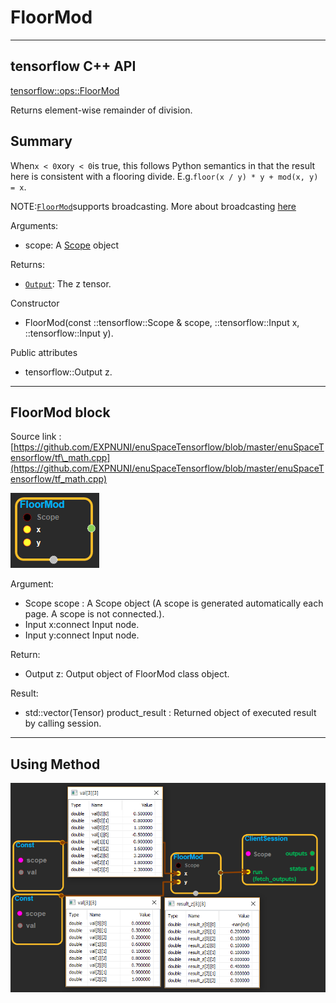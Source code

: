 # FloorMod

---

## tensorflow C++ API

[tensorflow::ops::FloorMod](https://www.tensorflow.org/api_docs/cc/class/tensorflow/ops/floor-mod)

Returns element-wise remainder of division.

## Summary

When`x < 0`xor`y < 0`is true, this follows Python semantics in that the result here is consistent with a flooring divide. E.g.`floor(x / y) * y + mod(x, y) = x`.

NOTE:[`FloorMod`](https://www.tensorflow.org/api_docs/cc/class/tensorflow/ops/floor-mod.html#classtensorflow_1_1ops_1_1_floor_mod)supports broadcasting. More about broadcasting [here](http://docs.scipy.org/doc/numpy/user/basics.broadcasting.html)

Arguments:

* scope: A [Scope](https://www.tensorflow.org/api_docs/cc/class/tensorflow/scope.html#classtensorflow_1_1_scope) object

Returns:

* [`Output`](https://www.tensorflow.org/api_docs/cc/class/tensorflow/output.html#classtensorflow_1_1_output): The z tensor.

Constructor

* FloorMod\(const ::tensorflow::Scope & scope, ::tensorflow::Input x, ::tensorflow::Input y\).

Public attributes

* tensorflow::Output z.

---

## FloorMod block

Source link : [https://github.com/EXPNUNI/enuSpaceTensorflow/blob/master/enuSpaceTensorflow/tf\_math.cpp](https://github.com/EXPNUNI/enuSpaceTensorflow/blob/master/enuSpaceTensorflow/tf_math.cpp)

![](/assets/math_FloorMod_Symbol.png)

Argument:

* Scope scope : A Scope object \(A scope is generated automatically each page. A scope is not connected.\).
* Input x:connect  Input node.
* Input y:connect  Input node.

Return:

* Output z: Output object of FloorMod class object.

Result:

* std::vector\(Tensor\) product\_result : Returned object of executed result by calling session.

---

## Using Method

![](/assets/math_FloorMod_Method.png)

